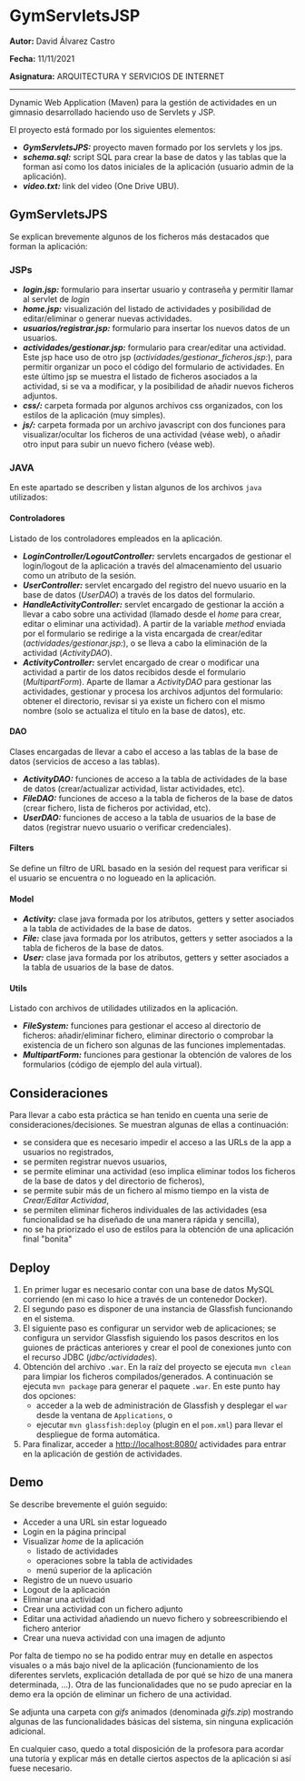 # GymServletsJSP

**Autor:** David Álvarez Castro

**Fecha:** 11/11/2021

**Asignatura:** ARQUITECTURA Y SERVICIOS DE INTERNET

---

Dynamic Web Application (Maven) para la gestión de actividades en un gimnasio desarrollado haciendo uso de Servlets y JSP.

El proyecto está formado por los siguientes elementos:

- ***GymServletsJPS:*** proyecto maven formado por los servlets y los jps.
- ***schema.sql:*** script SQL para crear la base de datos y las tablas que la forman así como los datos iniciales de la aplicación (usuario admin de la aplicación).
- ***video.txt:*** link del video (One Drive UBU).

## GymServletsJPS

Se explican brevemente algunos de los ficheros más destacados que forman la aplicación:

### **JSPs**

- ***login.jsp:*** formulario para insertar usuario y contraseña y permitir llamar al servlet de *login*
- ***home.jsp:*** visualización del listado de actividades y posibilidad de editar/eliminar o generar nuevas actividades.
- ***usuarios/registrar.jsp:*** formulario para insertar los nuevos datos de un usuarios.
- ***actividades/gestionar.jsp:*** formulario para crear/editar una actividad. Este jsp hace uso de otro jsp (*actividades/gestionar_ficheros.jsp:*), para permitir organizar un poco el código del formulario de actividades. En este último jsp se muestra el listado de ficheros asociados a la actividad, si se va a modificar, y la posibilidad de añadir nuevos ficheros adjuntos.
- ***css/:*** carpeta formada por algunos archivos css organizados, con los estilos de la aplicación (muy simples).
- ***js/:*** carpeta formada por un archivo javascript con dos funciones para visualizar/ocultar los ficheros de una actividad (véase web), o añadir otro input para subir un nuevo fichero (véase web).

### **JAVA**

En este apartado se describen y listan algunos de los archivos `java` utilizados:

#### **Controladores**

Listado de los controladores empleados en la aplicación.

- ***LoginController/LogoutController:*** servlets encargados de gestionar el login/logout de la aplicación a través del almacenamiento del usuario como un atributo de la sesión.
- ***UserController:*** servlet encargado del registro del nuevo usuario en la base de datos (*UserDAO*) a través de los datos del formulario.
- ***HandleActivityController:*** servlet encargado de gestionar la acción a llevar a cabo sobre una actividad (llamado desde el *home* para crear, editar o eliminar una actividad). A partir de la variable *method* enviada por el formulario se redirige a la vista encargada de crear/editar (*actividades/gestionar.jsp:*), o se lleva a cabo la eliminación de la actividad (*ActivityDAO*).
- ***ActivityController:*** servlet encargado de crear o modificar una actividad a partir de los datos recibidos desde el formulario (*MultipartForm*). Aparte de llamar a *ActivityDAO* para gestionar las actividades, gestionar y procesa los archivos adjuntos del formulario: obtener el directorio, revisar si ya existe un fichero con el mismo nombre (solo se actualiza el título en la base de datos), etc.

#### **DAO**

Clases encargadas de llevar a cabo el acceso a las tablas de la base de datos (servicios de acceso a las tablas).

- ***ActivityDAO:*** funciones de acceso a la tabla de actividades de la base de datos (crear/actualizar actividad, listar actividades, etc).
- ***FileDAO:*** funciones de acceso a la tabla de ficheros de la base de datos (crear fichero, lista de ficheros por actividad, etc).
- ***UserDAO:*** funciones de acceso a la tabla de usuarios de la base de datos (registrar nuevo usuario o verificar credenciales).

#### **Filters**

Se define un filtro de URL basado en la sesión del request para verificar si el usuario se encuentra o no logueado en la aplicación.

#### **Model**

- ***Activity:*** clase java formada por los atributos, getters y setter asociados a la tabla de actividades de la base de datos.
- ***File:*** clase java formada por los atributos, getters y setter asociados a la tabla de ficheros de la base de datos.
- ***User:*** clase java formada por los atributos, getters y setter asociados a la tabla de usuarios de la base de datos.

#### **Utils**

Listado con archivos de utilidades utilizados en la aplicación.

- ***FileSystem:*** funciones para gestionar el acceso al directorio de ficheros: añadir/eliminar fichero, eliminar directorio o comprobar la existencia de un fichero son algunas de las funciones implementadas.
- ***MultipartForm:*** funciones para gestionar la obtención de valores de los formularios (código de ejemplo del aula virtual).

## **Consideraciones**

Para llevar a cabo esta práctica se han tenido en cuenta una serie de consideraciones/decisiones. Se muestran algunas de ellas a continuación:

- se considera que es necesario impedir el acceso a las URLs de la app a usuarios no registrados,
- se permiten registrar nuevos usuarios,
- se permite eliminar una actividad (eso implica eliminar todos los ficheros de la base de datos y del directorio de ficheros),
- se permite subir más de un fichero al mismo tiempo en la vista de *Crear/Editar Actividad*,
- se permiten eliminar ficheros individuales de las actividades (esa funcionalidad se ha diseñado de una manera rápida y sencilla),
- no se ha priorizado el uso de estilos para la obtención de una aplicación final "bonita"

## **Deploy**

1. En primer lugar es necesario contar con una base de datos MySQL corriendo (en mi caso lo hice a través de un contenedor Docker).
2. El segundo paso es disponer de una instancia de Glassfish funcionando en el sistema.
3. El siguiente paso es configurar un servidor web de aplicaciones; se configura un servidor Glassfish siguiendo los pasos descritos en los guiones de prácticas anteriores y crear el pool de conexiones junto con el recurso JDBC (*jdbc/actividades*).
4. Obtención del archivo `.war`. En la raíz del proyecto se ejecuta `mvn clean` para limpiar los ficheros compilados/generados. A continuación se ejecuta `mvn package` para generar el paquete `.war`. En este punto hay dos opciones:
    - acceder a la web de administración de Glassfish y desplegar el `war` desde la ventana de `Applications`, o
    - ejecutar `mvn glassfish:deploy` (plugin en el `pom.xml`) para llevar el despliegue de forma automática.
5. Para finalizar, acceder a <http://localhost:8080/> actividades para entrar en la aplicación de gestión de actividades.

## **Demo**
Se describe brevemente el guión seguido:
- Acceder a una URL sin estar logueado
- Login en la página principal
- Visualizar *home* de la aplicación
  - listado de actividades
  - operaciones sobre la tabla de actividades
  - menú superior de la aplicación
- Registro de un nuevo usuario
- Logout de la aplicación
- Eliminar una actividad
- Crear una actividad con un fichero adjunto
- Editar una actividad añadiendo un nuevo fichero y sobreescribiendo el fichero anterior
- Crear una nueva actividad con una imagen de adjunto

Por falta de tiempo no se ha podido entrar muy en detalle en aspectos visuales o a más bajo nivel de la aplicación (funcionamiento de los diferentes servlets, explicación detallada de por qué se hizo de una manera determinada, ...). Otra de las funcionalidades que no se pudo apreciar en la demo era la opción de eliminar un fichero de una actividad.

Se adjunta una carpeta con *gifs* animados (denominada *gifs.zip*) mostrando algunas de las funcionalidades básicas del sistema, sin ninguna explicación adicional.

En cualquier caso, quedo a total disposición de la profesora para acordar una tutoría y explicar más en detalle ciertos aspectos de la aplicación si así fuese necesario.
